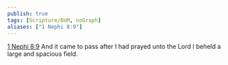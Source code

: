 ```yaml
---
publish: true
tags: [Scripture/BoM, noGraph]
aliases: ["1 Nephi 8:9"]
---
```

[1 Nephi 8:9](https://churchofjesuschrist.org/study/scriptures/bofm/1-ne/8?lang=eng&id=p9#p9) And it came to pass after I had prayed unto the Lord I beheld a large and spacious field.
